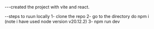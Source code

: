 ---created the project with vite and react.

--steps to ruun locally
1- clone the repo
2- go to the directory do npm i (note i have used node version v20.12.2)
3- npm run dev 